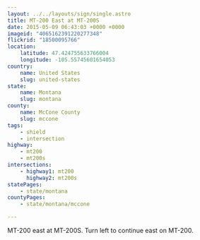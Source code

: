 ```yaml
---
layout: ../../layouts/sign/single.astro
title: MT-200 East at MT-200S
date: 2015-05-09 06:43:03 +0000 +0000
imageid: "4065162391220277348"
flickrid: "18500095766"
location:
    latitude: 47.424755633766004
    longitude: -105.55745601654053
country:
    name: United States
    slug: united-states
state:
    name: Montana
    slug: montana
county:
    name: McCone County
    slug: mccone
tags:
    - shield
    - intersection
highway:
    - mt200
    - mt200s
intersections:
    - highway1: mt200
      highway2: mt200s
statePages:
    - state/montana
countyPages:
    - state/montana/mccone

---
```

MT-200 east at MT-200S.  Turn left to continue east on MT-200.